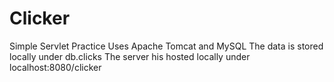 # Clicker
Simple Servlet Practice
Uses Apache Tomcat and MySQL
The data is stored locally under db.clicks
The server his hosted locally under localhost:8080/clicker
